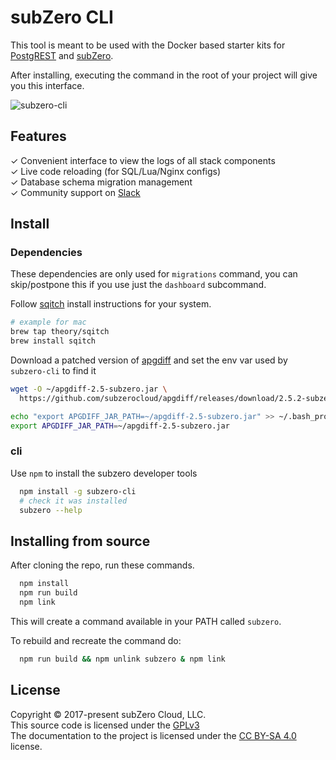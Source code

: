 
# subZero CLI

This tool is meant to be used with the Docker based starter kits for [PostgREST](https://github.com/subzerocloud/postgrest-starter-kit/) and [subZero](https://github.com/subzerocloud/subzero-starter-kit/).

After installing, executing the command in the root of your project will give you this interface.


![subzero-cli](/screenshot.png?raw=true "DevTools")


## Features

✓ Convenient interface to view the logs of all stack components<br>
✓ Live code reloading (for SQL/Lua/Nginx configs)<br>
✓ Database schema migration management<br>
✓ Community support on [Slack](https://slack.subzero.cloud/)<br>



## Install

### Dependencies
These dependencies are only used for `migrations` command, you can skip/postpone this if you use just the `dashboard` subcommand.

Follow [sqitch](http://sqitch.org/) install instructions for your system.

```bash
# example for mac
brew tap theory/sqitch
brew install sqitch
```

Download a patched version of [apgdiff](https://github.com/subzerocloud/apgdiff) and set the env var used by `subzero-cli` to find it

```bash
wget -O ~/apgdiff-2.5-subzero.jar \
  https://github.com/subzerocloud/apgdiff/releases/download/2.5.2-subzero/apgdiff-2.5.2-subzero.jar

echo "export APGDIFF_JAR_PATH=~/apgdiff-2.5-subzero.jar" >> ~/.bash_profile
export APGDIFF_JAR_PATH=~/apgdiff-2.5-subzero.jar
```


### cli
Use `npm` to install the subzero developer tools
```bash
  npm install -g subzero-cli
  # check it was installed
  subzero --help
```

## Installing from source

After cloning the repo, run these commands.

```bash
  npm install
  npm run build
  npm link
```

This will create a command available in your PATH called ```subzero```.

To rebuild and recreate the command do:

```bash
  npm run build && npm unlink subzero & npm link
```


## License

Copyright © 2017-present subZero Cloud, LLC.<br />
This source code is licensed under the [GPLv3](https://github.com/subzerocloud/devtools/blob/master/LICENSE.txt)<br />
The documentation to the project is licensed under the [CC BY-SA 4.0](http://creativecommons.org/licenses/by-sa/4.0/) license.
